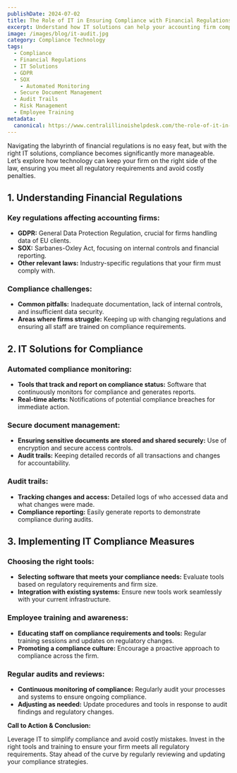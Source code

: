 ```yaml
---
publishDate: 2024-07-02
title: The Role of IT in Ensuring Compliance with Financial Regulations
excerpt: Understand how IT solutions can help your accounting firm comply with financial regulations, avoid penalties, and streamline operations.
image: /images/blog/it-audit.jpg
category: Compliance Technology
tags:
  - Compliance
  - Financial Regulations
  - IT Solutions
  - GDPR
  - SOX
    - Automated Monitoring
  - Secure Document Management
  - Audit Trails
  - Risk Management
  - Employee Training
metadata:
  canonical: https://www.centralillinoishelpdesk.com/the-role-of-it-in-ensuring-compliance-with-financial-regulations
---
```


Navigating the labyrinth of financial regulations is no easy feat, but with the right IT solutions, compliance becomes significantly more manageable. Let’s explore how technology can keep your firm on the right side of the law, ensuring you meet all regulatory requirements and avoid costly penalties.

## 1. Understanding Financial Regulations

### Key regulations affecting accounting firms:

- **GDPR:** General Data Protection Regulation, crucial for firms handling data of EU clients.
- **SOX:** Sarbanes-Oxley Act, focusing on internal controls and financial reporting.
- **Other relevant laws:** Industry-specific regulations that your firm must comply with.

### Compliance challenges:

- **Common pitfalls:** Inadequate documentation, lack of internal controls, and insufficient data security.
- **Areas where firms struggle:** Keeping up with changing regulations and ensuring all staff are trained on compliance requirements.

## 2. IT Solutions for Compliance

### Automated compliance monitoring:

- **Tools that track and report on compliance status:** Software that continuously monitors for compliance and generates reports.
- **Real-time alerts:** Notifications of potential compliance breaches for immediate action.

### Secure document management:

- **Ensuring sensitive documents are stored and shared securely:** Use of encryption and secure access controls.
- **Audit trails:** Keeping detailed records of all transactions and changes for accountability.

### Audit trails:

- **Tracking changes and access:** Detailed logs of who accessed data and what changes were made.
- **Compliance reporting:** Easily generate reports to demonstrate compliance during audits.

## 3. Implementing IT Compliance Measures

### Choosing the right tools:

- **Selecting software that meets your compliance needs:** Evaluate tools based on regulatory requirements and firm size.
- **Integration with existing systems:** Ensure new tools work seamlessly with your current infrastructure.

### Employee training and awareness:

- **Educating staff on compliance requirements and tools:** Regular training sessions and updates on regulatory changes.
- **Promoting a compliance culture:** Encourage a proactive approach to compliance across the firm.

### Regular audits and reviews:

- **Continuous monitoring of compliance:** Regularly audit your processes and systems to ensure ongoing compliance.
- **Adjusting as needed:** Update procedures and tools in response to audit findings and regulatory changes.

**Call to Action & Conclusion:**

Leverage IT to simplify compliance and avoid costly mistakes. Invest in the right tools and training to ensure your firm meets all regulatory requirements. Stay ahead of the curve by regularly reviewing and updating your compliance strategies.

